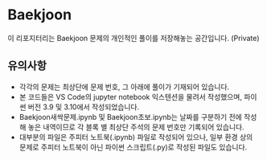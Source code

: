 # Baekjoon
이 리포지터리는 Baekjoon 문제의 개인적인 풀이를 저장해놓는 공간입니다. (Private)

## 유의사항
* 각각의 문제는 최상단에 문제 번호, 그 아래에 풀이가 기재되어 있습니다.
* 본 코드들은 VS Code의 jupyter notebook 익스텐션을 물려서 작성했으며, 파이썬 버전 3.9 및 3.10에서 작성되었습니다.
* Baekjoon새싹문제.ipynb 및 Baekjoon초보.ipynb는 날짜를 구분하기 전에 작성해 놓은 내역이므로 각 블록 별 최상단 주석의 문제 번호만 기록되어 있습니다.
* 대부분의 파일은 주피터 노트북(.ipynb) 파일로 작성되어 있으나, 일부 환경 상의 문제로 주피터 노트북이 아닌 파이썬 스크립트(.py)로 작성된 파일도 있습니다.
